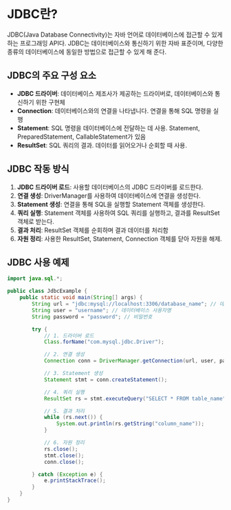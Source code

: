 # JDBC란?

JDBC(Java Database Connectivity)는 자바 언어로 데이터베이스에 접근할 수 있게 하는 프로그래밍 API다. JDBC는 데이터베이스와 통신하기 위한 자바 표준이며, 다양한 종류의 데이터베이스에 동일한 방법으로 접근할 수 있게 해 준다.

## JDBC의 주요 구성 요소

- **JDBC 드라이버**: 데이터베이스 제조사가 제공하는 드라이버로, 데이터베이스와 통신하기 위한 구현체
- **Connection**: 데이터베이스와의 연결을 나타냅니다. 연결을 통해 SQL 명령을 실행
- **Statement**: SQL 명령을 데이터베이스에 전달하는 데 사용. Statement, PreparedStatement, CallableStatement가 있음
- **ResultSet**: SQL 쿼리의 결과. 데이터를 읽어오거나 순회할 때 사용.

## JDBC 작동 방식

1. **JDBC 드라이버 로드**: 사용할 데이터베이스의 JDBC 드라이버를 로드한다.
2. **연결 생성**: DriverManager를 사용하여 데이터베이스에 연결을 생성한다.
3. **Statement 생성**: 연결을 통해 SQL을 실행할 Statement 객체를 생성한다.
4. **쿼리 실행**: Statement 객체를 사용하여 SQL 쿼리를 실행하고, 결과를 ResultSet 객체로 받는다.
5. **결과 처리**: ResultSet 객체를 순회하며 결과 데이터를 처리함
6. **자원 정리**: 사용한 ResultSet, Statement, Connection 객체를 닫아 자원을 해제.

## JDBC 사용 예제

```java
import java.sql.*;

public class JdbcExample {
    public static void main(String[] args) {
        String url = "jdbc:mysql://localhost:3306/database_name"; // 데이터베이스 URL
        String user = "username"; // 데이터베이스 사용자명
        String password = "password"; // 비밀번호

        try {
            // 1. 드라이버 로드
            Class.forName("com.mysql.jdbc.Driver");

            // 2. 연결 생성
            Connection conn = DriverManager.getConnection(url, user, password);

            // 3. Statement 생성
            Statement stmt = conn.createStatement();

            // 4. 쿼리 실행
            ResultSet rs = stmt.executeQuery("SELECT * FROM table_name");

            // 5. 결과 처리
            while (rs.next()) {
                System.out.println(rs.getString("column_name"));
            }

            // 6. 자원 정리
            rs.close();
            stmt.close();
            conn.close();

        } catch (Exception e) {
            e.printStackTrace();
        }
    }
}
```
